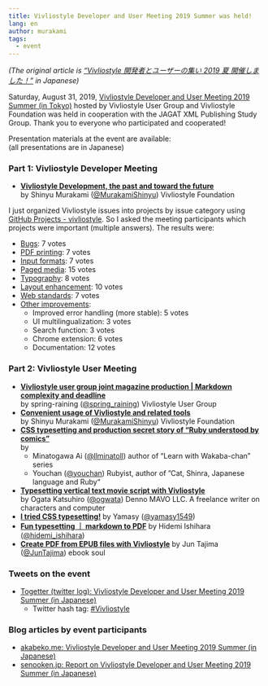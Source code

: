 ```yaml
---
title: Vivliostyle Developer and User Meeting 2019 Summer was held!
lang: en
author: murakami
tags:
  - event
---
```


_(The original article is [“Vivliostyle 開発者とユーザーの集い 2019 夏 開催しました！”](/ja/blog/2019/09/04/vivliostyle-dev-user-meetup-tokyo20190831/) in Japanese)_

Saturday, August 31, 2019, [Vivliostyle Developer and User Meeting 2019 Summer (in Tokyo)](https://connpass.com/event/141767/) hosted by Vivliostyle User Group and Vivliostyle Foundation was held in cooperation with the JAGAT XML Publishing Study Group. Thank you to everyone who participated and cooperated!

Presentation materials at the event are available:  
(all presentations are in Japanese)

### Part 1: Vivliostyle Developer Meeting

- [**Vivliostyle Development, the past and toward the future**](http://bit.ly/vivdev20190831)  
   by Shinyu Murakami ([@MurakamiShinyu](https://twitter.com/MurakamiShinyu)) Vivliostyle Foundation

I just organized Vivliostyle issues into projects by issue category using [GitHub Projects - vivliostyle](https://github.com/vivliostyle/vivliostyle.js/projects). So I asked the meeting participants which projects were important (multiple answers). The results were:

- [Bugs](https://github.com/vivliostyle/vivliostyle.js/projects/5): 7 votes
- [PDF printing](https://github.com/vivliostyle/vivliostyle.js/projects/2): 7 votes
- [Input formats](https://github.com/vivliostyle/vivliostyle.js/projects/3): 7 votes
- [Paged media](https://github.com/vivliostyle/vivliostyle.js/projects/1): 15 votes
- [Typography](https://github.com/vivliostyle/vivliostyle.js/projects/4): 8 votes
- [Layout enhancement](https://github.com/vivliostyle/vivliostyle.js/projects/6): 10 votes
- [Web standards](https://github.com/vivliostyle/vivliostyle.js/projects/7): 7 votes
- [Other improvements](https://github.com/vivliostyle/vivliostyle.js/projects/8):
  - Improved error handling (more stable): 5 votes
  - UI multilingualization: 3 votes
  - Search function: 3 votes
  - Chrome extension: 6 votes
  - Documentation: 12 votes

### Part 2: Vivliostyle User Meeting

- [**Vivliostyle user group joint magazine production | Markdown complexity and deadline**](https://speakerdeck.com/spring_raining/vivliostyle-meetup)  
   by spring-raining ([@spring_raining](https://twitter.com/spring_raining)) Vivliostyle User Group
- [**Convenient usage of Vivliostyle and related tools**](http://bit.ly/vivuser20190831)  
   by Shinyu Murakami ([@MurakamiShinyu](https://twitter.com/MurakamiShinyu)) Vivliostyle Foundation
- [**CSS typesetting and production secret story of “Ruby understood by comics”**](https://docs.google.com/presentation/d/1xeYNsAQgqCOd7F6tYuCrn536-2LKB1FAeqZXHwMPn10/edit?usp=sharing)  
   by
  - Minatogawa Ai ([@llminatoll](https://twitter.com/llminatoll)) author of “Learn with Wakaba-chan” series
  - Youchan ([@youchan](https://twitter.com/youchan)) Rubyist, author of ”Cat, Shinra, Japanese language and Ruby“
- [**Typesetting vertical text movie script with Vivliostyle**](https://www.slideshare.net/ogwata_1959/vivliostyle-168920640)  
   by Ogata Katsuhiro ([@ogwata](https://twitter.com/ogwata)) Denno MAVO LLC. A freelance writer on characters and computer
- [**I tried CSS typesetting!**](https://www.slideshare.net/yamasy1549s/css-vivliostyle) by Yamasy ([@yamasy1549](https://twitter.com/yamasy1549))
- [**Fun typesetting ｜ markdown to PDF**](https://www.slideshare.net/Hidemi_Ishihara/ss-168065612) by Hidemi Ishihara ([@hidemi_ishihara](https://twitter.com/hidemi_ishihara))
- [**Create PDF from EPUB files with Vivliostyle**](https://speakerdeck.com/juntajima/epubhuairukaravivliostyledepdfwozuo-ru) by Jun Tajima ([@JunTajima](https://twitter.com/JunTajima)) ebook soul

### Tweets on the event

- [Togetter (twitter log): Vivliostyle Developer and User Meeting 2019 Summer (in Japanese)](https://togetter.com/li/1397878)
  - Twitter hash tag: [#Vivliostyle](https://twitter.com/search?q=%23Vivliostyle)

### Blog articles by event participants

- [akabeko.me: Vivliostyle Developer and User Meeting 2019 Summer (in Japanese)](https://akabeko.me/blog/2019/09/vivliostyle/)
- [senooken.jp: Report on Vivliostyle Developer and User Meeting 2019 Summer (in Japanese)](https://senooken.jp/blog/2019/09/01/)
